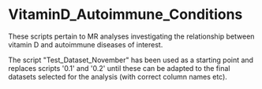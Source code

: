 # VitaminD_Autoimmune_Conditions

These scripts pertain to MR analyses investigating the relationship between vitamin D and autoimmune diseases of interest.

The script "Test_Dataset_November" has been used as a starting point and replaces scripts '0.1' and '0.2' until 
these can be adapted to the final datasets selected for the analysis (with correct column names etc).



